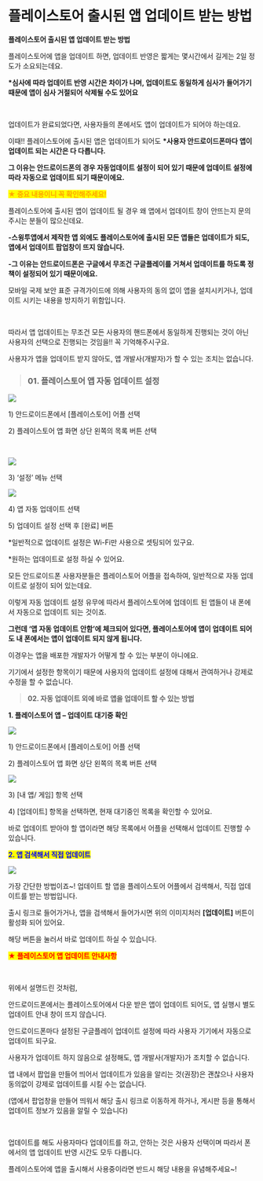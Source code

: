 # 플레이스토어 출시된 앱 업데이트 받는 방법

**플레이스토어 출시된 앱 업데이트 받는 방법**

플레이스토어에 앱을 업데이트 하면, 업데이트 반영은 짧게는 몇시간에서 길게는 2일 정도가 소요되는데요.

**\*심사에 따라 업데이트 반영 시간은 차이가 나며, 업데이트도 동일하게 심사가 들어가기 때문에 앱이 심사 거절되어 삭제될 수도 있어요**

​

업데이트가 완료되었다면, 사용자들의 폰에서도 앱이 업데이트가 되어야 하는데요.

이때!! 플레이스토어에 출시된 앱은 업데이트가 되어도 **\*사용자 안드로이드폰마다 앱이 업데이트 되는 시간은 다 다릅니다.**

**그 이유는 안드로이드폰의 경우 자동업데이트 설정이 되어 있기 때문에 업데이트 설정에 따라 자동으로 업데이트 되기 때문이에요.**



<mark style="color:orange;">**★ 중요 내용이니 꼭 확인해주세요!**</mark>

플레이스토어에 출시된 앱이 업데이트 될 경우 왜 앱에서 업데이트 창이 안뜨는지 문의주시는 분들이 많으신데요.

**-스윙투앱에서 제작한 앱 외에도 플레이스토어에 출시된 모든 앱들은 업데이트가 되도, 앱에서 업데이트 팝업창이 뜨지 않습니다.**

**-그 이유는 안드로이드폰은 구글에서 무조건 구글플레이를 거쳐서 업데이트를 하도록 정책이 설정되어 있기 때문이에요.**

모바일 국제 보안 표준 규격가이드에 의해 사용자의 동의 없이 앱을 설치시키거나, 업데이트 시키는 내용을 방지하기 위함입니다.

​

따라서 앱 업데이트는 무조건 모든 사용자의 핸드폰에서 동일하게 진행되는 것이 아닌 사용자의 선택으로 진행되는 것임을!! 꼭 기억해주시구요.

사용자가 앱을 업데이트 받지 않아도, 앱 개발사(개발자)가 할 수 있는 조치는 없습니다.



> ### **01. 플레이스토어 앱 자동 업데이트 설정**

![](https://wp.swing2app.co.kr/wp-content/uploads/2019/08/%ED%94%8C%EB%A0%88%EC%9D%B4%EC%96%B4%ED%94%8C1.png)

1\) 안드로이드폰에서 \[플레이스토어] 어플 선택

2\) 플레이스토어 앱 화면 상단 왼쪽의 목록 버튼 선택

​

![](https://wp.swing2app.co.kr/wp-content/uploads/2019/08/%ED%94%8C%EB%A0%88%EC%9D%B4%EC%96%B4%ED%94%8C3.png)

3\) ‘설정’ 메뉴 선택

![](https://wp.swing2app.co.kr/wp-content/uploads/2019/08/%ED%94%8C%EB%A0%88%EC%9D%B4%EC%96%B4%ED%94%8C4.png)

4\) 앱 자동 업데이트 선택

5\) 업데이트 설정 선택 후 \[완료] 버튼

\*일반적으로 업데이트 설정은 Wi-Fi만 사용으로 셋팅되어 있구요.

\*원하는 업데이트로 설정 하실 수 있어요.



모든 안드로이드폰 사용자분들은 플레이스토어 어플을 접속하여, 일반적으로 자동 업데이트로 설정이 되어 있는데요.

이렇게 자동 업데이트 설정 유무에 따라서 플레이스토어에 업데이트 된 앱들이 내 폰에서 자동으로 업데이트 되는 것이죠.

**그런데 ‘앱 자동 업데이트 안함’에 체크되어 있다면, 플레이스토어에 앱이 업데이트 되어도 내 폰에서는 앱이 업데이트 되지 않게 됩니다.**

이경우는 앱을 배포한 개발자가 어떻게 할 수 있는 부분이 아니에요.

기기에서 설정한 항목이기 때문에 사용자의 업데이트 설정에 대해서 관여하거나 강제로 수정을 할 수 없습니다.



> **02. 자동 업데이트 외에 바로 앱을 업데이트 할 수 있는 방법**

**1. 플레이스토어 앱 – 업데이트 대기중 확인**

![](https://wp.swing2app.co.kr/wp-content/uploads/2019/08/%ED%94%8C%EB%A0%88%EC%9D%B4%EC%96%B4%ED%94%8C1.png)

1\) 안드로이드폰에서 \[플레이스토어] 어플 선택

2\) 플레이스토어 앱 화면 상단 왼쪽의 목록 버튼 선택

![](https://wp.swing2app.co.kr/wp-content/uploads/2019/08/%ED%94%8C%EB%A0%88%EC%9D%B4%EC%96%B4%ED%94%8C2.png)

3\) \[내 앱/ 게임] 항목 선택

4\) \[업데이트] 항목을 선택하면, 현재 대기중인 목록을 확인할 수 있어요.

바로 업데이트 받아야 할 앱이라면 해당 목록에서 어플을 선택해서 업데이트 진행할 수 있습니다.



<mark style="color:blue;">**2. 앱 검색해서 직접 업데이트**</mark>

![](https://wp.swing2app.co.kr/wp-content/uploads/2019/08/%ED%94%8C%EB%A0%88%EC%9D%B4%EC%96%B4%ED%94%8C5.png)

가장 간단한 방법이죠\~! 업데이트 할 앱을 플레이스토어 어플에서 검색해서, 직접 업데이트를 받는 방법입니다.

출시 링크로 들어가거나, 앱을 검색해서 들어가시면 위의 이미지처러 **\[업데이트]** 버튼이 활성화 되어 있어요.

해당 버튼을 눌러서 바로 업데이트 하실 수 있습니다.



<mark style="color:red;">**★ 플레이스토어 앱 업데이트 안내사항**</mark>

​

위에서 설명드린 것처럼,

안드로이드폰에서는 플레이스토어에서 다운 받은 앱이 업데이트 되어도, 앱 실행시 별도 업데이트 안내 창이 뜨지 않습니다.

안드로이드폰마다 설정된 구글플레이 업데이트 설정에 따라 사용자 기기에서 자동으로 업데이트 되구요.

사용자가 업데이트 하지 않음으로 설정해도, 앱 개발사(개발자)가 조치할 수 없습니다.

앱 내에서 팝업을 만들어 띄어서 업데이트가 있음을 알리는 것(권장)은 괜찮으나 사용자 동의없이 강제로 업데이트를 시킬 수는 없습니다.

(앱에서 팝업창을 만들어 띄워서 해당 출시 링크로 이동하게 하거나, 게시판 등을 통해서 업데이트 정보가 있음을 알릴 수 있습니다)

​

업데이트를 해도 사용자마다 업데이트를 하고, 안하는 것은 사용자 선택이며 따라서 폰에서의 앱 업데이트 반영 시간도 모두 다릅니다.

플레이스토어에 앱을 출시해서 사용중이라면 반드시 해당 내용을 유념해주세요\~!
